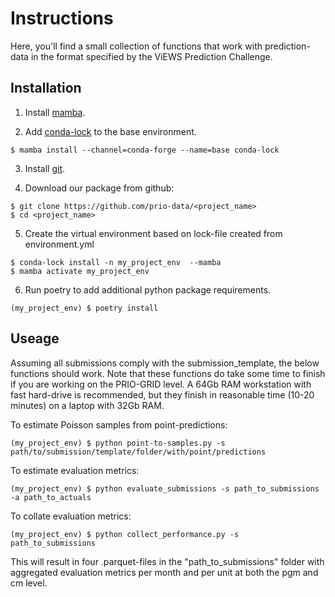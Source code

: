 # Instructions

Here, you'll find a small collection of functions that work with prediction-data in the format specified by the ViEWS Prediction Challenge.

## Installation

1. Install [mamba](https://github.com/conda-forge/miniforge#mambaforge).

2. Add [conda-lock](https://github.com/conda/conda-lock) to the base environment.

``` console
$ mamba install --channel=conda-forge --name=base conda-lock
```

3. Install [git](https://git-scm.com/downloads).

4. Download our package from github:

```console
$ git clone https://github.com/prio-data/<project_name>
$ cd <project_name>
```
5. Create the virtual environment based on lock-file created from environment.yml

``` console
$ conda-lock install -n my_project_env  --mamba
$ mamba activate my_project_env
```
6. Run poetry to add additional python package requirements.

```console
(my_project_env) $ poetry install
```

## Useage

Assuming all submissions comply with the submission_template, the below functions should work. Note that these functions do take some time to finish if you are working on the PRIO-GRID level. A 64Gb RAM workstation with fast hard-drive is recommended, but they finish in reasonable time (10-20 minutes) on a laptop with 32Gb RAM.

To estimate Poisson samples from point-predictions:

```console
(my_project_env) $ python point-to-samples.py -s path/to/submission/template/folder/with/point/predictions
```

To estimate evaluation metrics:

```console
(my_project_env) $ python evaluate_submissions -s path_to_submissions -a path_to_actuals 
```

To collate evaluation metrics:

```console
(my_project_env) $ python collect_performance.py -s path_to_submissions
```

This will result in four .parquet-files in the "path_to_submissions" folder with aggregated evaluation metrics per month and per unit at both the pgm and cm level. 